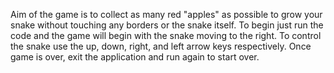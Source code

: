 Aim of the game is to collect as many red "apples" as possible to grow your snake without touching any borders or the snake itself.
To begin just run the code and the game will begin with the snake moving to the right.
To control the snake use the up, down, right, and left arrow keys respectively.
Once game is over, exit the application and run again to start over.
